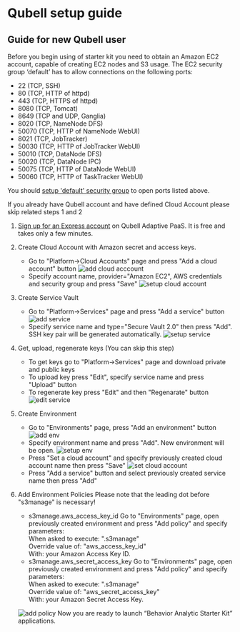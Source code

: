 Qubell setup guide
==================

Guide for new Qubell user
-------------------------
Before you begin using of starter kit you need to obtain an Amazon EC2 account, capable of creating EC2 nodes and S3 usage. 
The EC2 security group ‘default’ has to allow connections on the following ports:
* 22 (TCP, SSH)
* 80 (TCP, HTTP of httpd)
* 443 (TCP, НTTPS of httpd)
* 8080 (TCP, Tomcat)
* 8649 (TCP and UDP, Ganglia)
* 8020 (TCP, NameNode DFS)
* 50070 (TCP, HTTP of NameNode WebUI)
* 8021 (TCP, JobTracker)
* 50030 (TCP, HTTP of JobTracker WebUI)
* 50010 (TCP, DataNode DFS)
* 50020 (TCP, DataNode IPC)
* 50075 (TCP, HTTP of DataNode WebUI)
* 50060 (TCP, HTTP of TaskTracker WebUI)

You should [setup 'default' security group][aws_security_group_doc] to open ports listed above.

If you already have Qubell account and have defined Cloud Account please skip related steps 1 and 2

1. [Sign up for an Express account](http://qubell.com/sign-up/) on Qubell Adaptive PaaS. It is free and takes only a few minutes.
2. Create Cloud Account with Amazon secret and access keys.
    - Go to "Platform->Cloud Accounts" page and press "Add a cloud account" button
        ![add cloud acccount][add_cloud_acccount]
    - Specify account name, provider="Amazon EC2", AWS credentials and security group and press "Save"
        ![setup cloud account][setup_cloud_account]
3. Create Service Vault
    - Go to "Platform->Services" page and press "Add a service" button
        ![add service][add_service]
    - Specify service name and type="Secure Vault 2.0" then press "Add". SSH key pair will be generated automatically.
        ![setup service][setup_service]
4. Get, upload, regenerate keys (You can skip this step)
    - To get keys go to "Platform->Services" page and download private and public keys
    - To upload key press "Edit", specify service name and press "Upload" button
    - To regenerate key press "Edit" and then "Regenarate" button
        ![edit service][edit_service]
5. Create Environment
    - Go to "Environments" page, press "Add an environment" button
        ![add env][add_env]
    - Specify environment name and press "Add". New environment will be open.
        ![setup env][setup_env]
    - Press "Set a cloud account" and specify previously created cloud account name then press "Save"
        ![set cloud account][set_cloud_account]
    - Press "Add a service" button and select previously created service name then press "Add"
6. Add Environment Policies
   Please note that the leading dot before "s3manage" is necessary!
    - s3manage.aws_access_key_id
        Go to "Environments" page, open previously created environment and press "Add policy" and specify parameters:<br>
            When asked to execute: ".s3manage"<br>
            Override value of: "aws_access_key_id"<br>
            With: your Amazon Access Key ID.
    - s3manage.aws_secret_access_key
        Go to "Environments" page, open previously created environment and press "Add policy" and specify parameters:<br>
            When asked to execute: ".s3manage"<br>
            Override value of: "aws_secret_access_key"<br>
            With: your Amazon Secret Access Key.
    
    ![add policy][add_policy]
Now you are ready to launch “Behavior Analytic Starter Kit” applications.

[aws_security_group_doc]: http://docs.aws.amazon.com/AWSEC2/latest/UserGuide/using-network-security.html#adding-security-group-rule

[add_cloud_acccount]: https://raw.github.com/griddynamics/Behavior-Analytic-Starter-Kit/master/docs/images/Qubell%20Guide/add_cloud_acccount.png
[setup_cloud_account]: https://raw.github.com/griddynamics/Behavior-Analytic-Starter-Kit/master/docs/images/Qubell%20Guide/setup_cloud_account.png

[add_service]: https://raw.github.com/griddynamics/Behavior-Analytic-Starter-Kit/master/docs/images/Qubell%20Guide/add_service.png
[setup_service]: https://raw.github.com/griddynamics/Behavior-Analytic-Starter-Kit/master/docs/images/Qubell%20Guide/setup_service.png
[edit_service]: https://raw.github.com/griddynamics/Behavior-Analytic-Starter-Kit/master/docs/images/Qubell%20Guide/edit_service.png

[add_env]: https://raw.github.com/griddynamics/Behavior-Analytic-Starter-Kit/master/docs/images/Qubell%20Guide/add_env.png
[setup_env]: https://raw.github.com/griddynamics/Behavior-Analytic-Starter-Kit/master/docs/images/Qubell%20Guide/setup_env.png

[set_cloud_account]: https://raw.github.com/griddynamics/Behavior-Analytic-Starter-Kit/master/docs/images/Qubell%20Guide/set_cloud_account.png

[add_policy]: https://raw.github.com/griddynamics/Behavior-Analytic-Starter-Kit/master/docs/images/Qubell%20Guide/add_policy.png

<!-- [env_page]: https://raw.github.com/griddynamics/Behavior-Analytic-Starter-Kit/master/docs/images/Qubell%20Guide/env_page.png
![env page][env_page]
 -->


